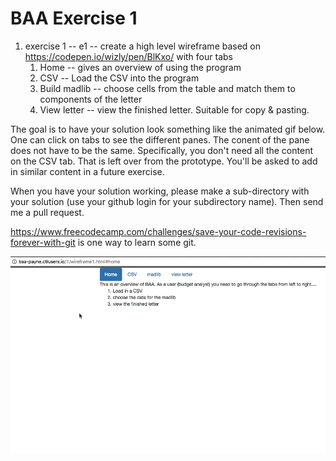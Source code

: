 # BAA Exercise 1
1. exercise 1 -- e1 -- create a high level wireframe based on https://codepen.io/wizly/pen/BlKxo/ with four tabs
   1. Home -- gives an overview of using the program
   2. CSV -- Load the CSV into the program
   3. Build madlib -- choose cells from the table and match them to components of the letter
   4. View letter -- view the finished letter.  Suitable for copy & pasting.

The goal is to have your solution look something like the animated gif below.  One can click on tabs to see the different panes.
The conent of the pane does not have to be the same.  Specifically, you don't need all the content on the CSV tab.  That is 
left over from the prototype.   You'll be asked to add in similar content in a future exercise.

When you have your solution working, please make a sub-directory with your solution (use your github login for your subdirectory name).  Then send me a pull request.

https://www.freecodecamp.com/challenges/save-your-code-revisions-forever-with-git is one way to learn some git.

![example exercise 1 solution](exercise1.gif)